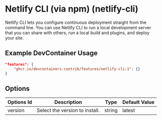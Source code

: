 
# Netlify CLI (via npm) (netlify-cli)

Netlify CLI lets you configure continuous deployment straight from the command line. You can use Netlify CLI to run a local development server that you can share with others, run a local build and plugins, and deploy your site.

## Example DevContainer Usage

```json
"features": {
    "ghcr.io/devcontainers-contrib/features/netlify-cli:1": {}
}
```

## Options

| Options Id | Description | Type | Default Value |
|-----|-----|-----|-----|
| version | Select the version to install. | string | latest |


